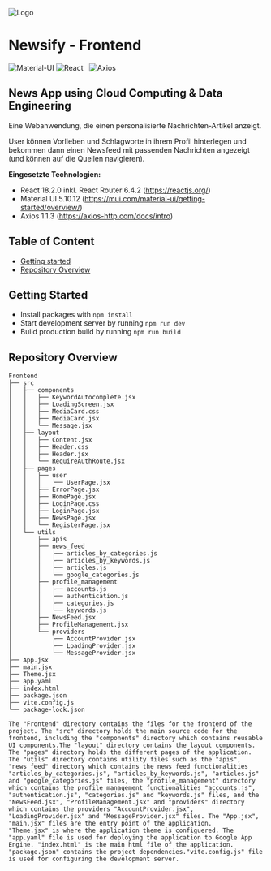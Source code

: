 
![Logo](https://avatars.githubusercontent.com/u/117459812?s=200&v=4)
#   Newsify - Frontend
![Material-UI](https://img.shields.io/badge/Material--UI-0081CB?style=for-the-badge&logo=material-ui&logoColor=white)
![React](https://img.shields.io/badge/React-20232A?style=for-the-badge&logo=react&logoColor=61DAFB)&nbsp;&nbsp; 
![Axios](https://img.shields.io/badge/Axios-5A29E4?style=for-the-badge&logo=axios&logoColor=white)&nbsp;&nbsp; 

## News App using Cloud Computing & Data Engineering

Eine Webanwendung, die einen personalisierte Nachrichten-Artikel anzeigt.

User können Vorlieben und Schlagworte in ihrem Profil hinterlegen und bekommen dann einen Newsfeed mit passenden Nachrichten angezeigt (und können auf die Quellen navigieren).

**Eingesetzte Technologien:**
* React 18.2.0 inkl. React Router 6.4.2 (https://reactjs.org/)
* Material UI 5.10.12 (https://mui.com/material-ui/getting-started/overview/)
* Axios 1.1.3 (https://axios-http.com/docs/intro)

## Table of Content
- [Getting started](#getting-started)
- [Repository Overview](#repository-overview)

## Getting Started
* Install packages with `npm install`
* Start development server by running `npm run dev`
* Build production build by running `npm run build`

## Repository Overview

```
Frontend
├── src
│   ├── components
│   │   ├── KeywordAutocomplete.jsx
│   │   ├── LoadingScreen.jsx
│   │   ├── MediaCard.css
│   │   ├── MediaCard.jsx
│   │   └── Message.jsx
│   ├── layout
│   │   ├── Content.jsx
│   │   ├── Header.css
│   │   ├── Header.jsx
│   │   └── RequireAuthRoute.jsx
│   ├── pages
│   │   ├── user
│   │   │   └── UserPage.jsx
│   │   ├── ErrorPage.jsx
│   │   ├── HomePage.jsx
│   │   ├── LoginPage.css
│   │   ├── LoginPage.jsx
│   │   ├── NewsPage.jsx
│   │   └── RegisterPage.jsx
│   └── utils
│       ├── apis
│       ├── news_feed
│       │   ├── articles_by_categories.js
│       │   ├── articles_by_keywords.js
│       │   ├── articles.js
│       │   └── google_categories.js
│       ├── profile_management
│       │   ├── accounts.js
│       │   ├── authentication.js
│       │   ├── categories.js
│       │   └── keywords.js
│       ├── NewsFeed.jsx
│       ├── ProfileManagement.jsx
│       └── providers
│           ├── AccountProvider.jsx
│           ├── LoadingProvider.jsx
│           └── MessageProvider.jsx
├── App.jsx
├── main.jsx
├── Theme.jsx
├── app.yaml
├── index.html
├── package.json
├── vite.config.js
└── package-lock.json

The "Frontend" directory contains the files for the frontend of the project. The "src" directory holds the main source code for the frontend, including the "components" directory which contains reusable UI components.The "layout" directory contains the layout components. The "pages" directory holds the different pages of the application. The "utils" directory contains utility files such as the "apis", "news_feed" directory which contains the news feed functionalities "articles_by_categories.js", "articles_by_keywords.js", "articles.js" and "google_categories.js" files, the "profile_management" directory which contains the profile management functionalities "accounts.js", "authentication.js", "categories.js" and "keywords.js" files, and the "NewsFeed.jsx", "ProfileManagement.jsx" and "providers" directory which contains the providers "AccountProvider.jsx", "LoadingProvider.jsx" and "MessageProvider.jsx" files. The "App.jsx", "main.jsx" files are the entry point of the application. 
"Theme.jsx" is where the application theme is configuered. The "app.yaml" file is used for deploying the application to Google App Engine. "index.html" is the main html file of the application. "package.json" contains the project dependencies."vite.config.js" file is used for configuring the development server.
